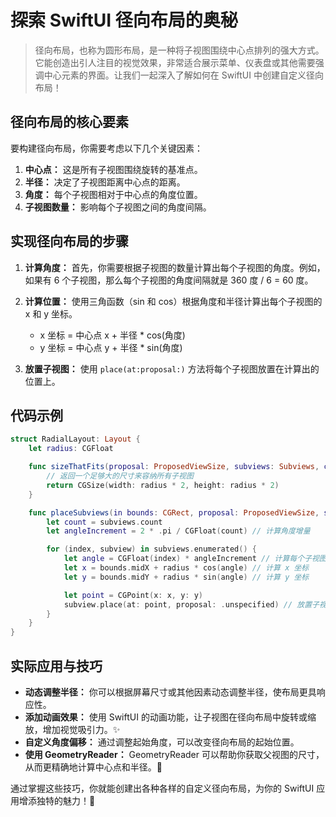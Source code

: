 ﻿# 探索 SwiftUI 径向布局的奥秘

> 径向布局，也称为圆形布局，是一种将子视图围绕中心点排列的强大方式。它能创造出引人注目的视觉效果，非常适合展示菜单、仪表盘或其他需要强调中心元素的界面。让我们一起深入了解如何在 SwiftUI 中创建自定义径向布局！

## 径向布局的核心要素

要构建径向布局，你需要考虑以下几个关键因素：

1.  **中心点：** 这是所有子视图围绕旋转的基准点。
2.  **半径：** 决定了子视图距离中心点的距离。
3.  **角度：** 每个子视图相对于中心点的角度位置。
4.  **子视图数量：** 影响每个子视图之间的角度间隔。

## 实现径向布局的步骤

1.  **计算角度：** 首先，你需要根据子视图的数量计算出每个子视图的角度。例如，如果有 6 个子视图，那么每个子视图的角度间隔就是 360 度 / 6 = 60 度。

2.  **计算位置：** 使用三角函数（sin 和 cos）根据角度和半径计算出每个子视图的 x 和 y 坐标。

    *   x 坐标 = 中心点 x + 半径 \* cos(角度)
    *   y 坐标 = 中心点 y + 半径 \* sin(角度)

3.  **放置子视图：** 使用 `place(at:proposal:)` 方法将每个子视图放置在计算出的位置上。

## 代码示例

```swift
struct RadialLayout: Layout {
    let radius: CGFloat

    func sizeThatFits(proposal: ProposedViewSize, subviews: Subviews, cache: inout ()) -> CGSize {
        // 返回一个足够大的尺寸来容纳所有子视图
        return CGSize(width: radius * 2, height: radius * 2)
    }

    func placeSubviews(in bounds: CGRect, proposal: ProposedViewSize, subviews: Subviews, cache: inout ()) {
        let count = subviews.count
        let angleIncrement = 2 * .pi / CGFloat(count) // 计算角度增量

        for (index, subview) in subviews.enumerated() {
            let angle = CGFloat(index) * angleIncrement // 计算每个子视图的角度
            let x = bounds.midX + radius * cos(angle) // 计算 x 坐标
            let y = bounds.midY + radius * sin(angle) // 计算 y 坐标

            let point = CGPoint(x: x, y: y)
            subview.place(at: point, proposal: .unspecified) // 放置子视图
        }
    }
}
```

## 实际应用与技巧

*   **动态调整半径：** 你可以根据屏幕尺寸或其他因素动态调整半径，使布局更具响应性。
*   **添加动画效果：** 使用 SwiftUI 的动画功能，让子视图在径向布局中旋转或缩放，增加视觉吸引力。✨
*   **自定义角度偏移：** 通过调整起始角度，可以改变径向布局的起始位置。
*   **使用 GeometryReader：** GeometryReader 可以帮助你获取父视图的尺寸，从而更精确地计算中心点和半径。📐

通过掌握这些技巧，你就能创建出各种各样的自定义径向布局，为你的 SwiftUI 应用增添独特的魅力！🎉


